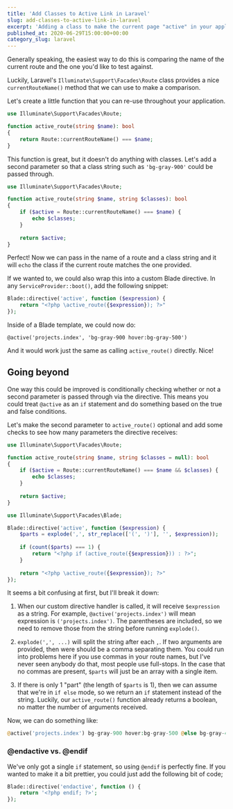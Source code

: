 ```yaml
---
title: 'Add Classes to Active Link in Laravel'
slug: add-classes-to-active-link-in-laravel
excerpt: 'Adding a class to make the current page "active" in your application''s navigation is a simple UI improvement. Let me show you how I typically do this in my apps.'
published_at: 2020-06-29T15:00:00+00:00
category_slug: laravel
---
```

Generally speaking, the easiest way to do this is comparing the name of the current route and the one you'd like to test against.

Luckily, Laravel's `Illuminate\Support\Facades\Route` class provides a nice `currentRouteName()` method that we can use to make a comparison.

Let's create a little function that you can re-use throughout your application.

```php
use Illuminate\Support\Facades\Route;

function active_route(string $name): bool
{
    return Route::currentRouteName() === $name;
}
```

This function is great, but it doesn't do anything with classes. Let's add a second parameter so that a class string such as `'bg-gray-900'` could be passed through.


```php
use Illuminate\Support\Facades\Route;

function active_route(string $name, string $classes): bool
{
    if ($active = Route::currentRouteName() === $name) {
        echo $classes;
    }
  
    return $active;
}
```

Perfect! Now we can pass in the name of a route and a class string and it will `echo` the class if the current route matches the one provided.

If we wanted to, we could also wrap this into a custom Blade directive. In any `ServiceProvider::boot()`, add the following snippet:

```php
Blade::directive('active', function ($expression) {
    return "<?php \active_route({$expression}); ?>"
});
```

Inside of a Blade template, we could now do:

```blade
@active('projects.index', 'bg-gray-900 hover:bg-gray-500')
```

And it would work just the same as calling `active_route()` directly. Nice!

## Going beyond

One way this could be improved is conditionally checking whether or not a second parameter is passed through via the directive. This means you could treat `@active` as an `if` statement and do something based on the true and false conditions.

Let's make the second parameter to `active_route()` optional and add some checks to see how many parameters the directive receives:

```php
use Illuminate\Support\Facades\Route;

function active_route(string $name, string $classes = null): bool
{
    if ($active = Route::currentRouteName() === $name && $classes) {
        echo $classes;
    }
  
    return $active;
}
```

```php
use Illuminate\Support\Facades\Blade;

Blade::directive('active', function ($expression) {
    $parts = explode(',', str_replace(['(', ')'], '', $expression));
  
    if (count($parts) === 1) {
        return "<?php if (active_route({$expression})) : ?>";
    }
  
    return "<?php \active_route({$expression}); ?>"
});
```

It seems a bit confusing at first, but I'll break it down:

1. When our custom directive handler is called, it will receive `$expression` as a string. For example, `@active('projects.index')` will mean expression is `('projects.index')`. The parentheses are included, so we need to remove those from the string before running `explode()`.

2. `explode(',', ...)` will split the string after each `,`. If two arguments are provided, then were should be a comma separating them. You could run into problems here if you use commas in your route names, but I've never seen anybody do that, most people use full-stops. In the case that no commas are present, `$parts` will just be an array with a single item.

3. If there is only 1 "part" (the length of `$parts` is 1), then we can assume that we're in `if else` mode, so we return an `if` statement instead of the string. Luckily, our `active_route()` function already returns a boolean, no matter the number of arguments received.

Now, we can do something like:

```php
@active('projects.index') bg-gray-900 hover:bg-gray-500 @else bg-gray-400 @endif
```

### @endactive vs. @endif

We've only got a single `if` statement, so using `@endif` is perfectly fine. If you wanted to make it a bit prettier, you could just add the following bit of code;

```php
Blade::directive('endactive', function () {
    return '<?php endif; ?>';
});
```